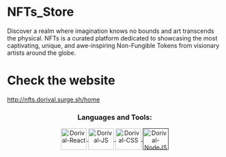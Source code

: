 # NFTs_Store
Discover a realm where imagination knows no bounds and art transcends the physical. NFTs is a curated platform dedicated to showcasing the most captivating, unique, and awe-inspiring Non-Fungible Tokens from visionary artists around the globe.

# Check the website
http://nfts.dorival.surge.sh/home

 <h3 align="center">Languages and Tools:</h3>
<div style="display: inline_block">
      <p align="center">
   <a href="https://pt-br.reactjs.org/" target="_blank"><img align="center" alt="Dorival-React" height="50" width="60" src="https://cdn.jsdelivr.net/gh/devicons/devicon/icons/react/react-original.svg"/>
   <img align="center" alt="Dorival-JS" height="50" width="60" src="https://cdn.jsdelivr.net/gh/devicons/devicon/icons/javascript/javascript-original.svg"/>
  <img align="center" alt="Dorival-CSS" height="50" width="60" src="https://cdn.jsdelivr.net/gh/devicons/devicon/icons/css3/css3-original.svg"/>
   <a href="" target="_blank"><img align="center" alt="Dorival-NodeJS" height="50" width="60" src="https://cdn.jsdelivr.net/gh/devicons/devicon/icons/nodejs/nodejs-plain.svg"/>
